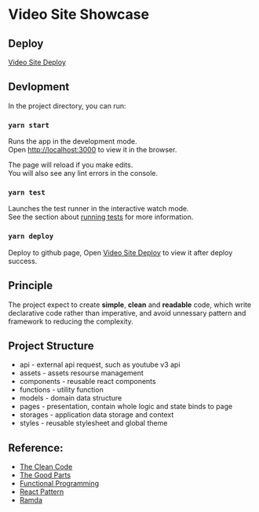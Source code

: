 # Video Site Showcase

## Deploy

[Video Site Deploy](https://kayacchang.github.io/video-site)

## Devlopment

In the project directory, you can run:

### `yarn start`

Runs the app in the development mode.<br />
Open [http://localhost:3000](http://localhost:3000) to view it in the browser.

The page will reload if you make edits.<br />
You will also see any lint errors in the console.

### `yarn test`

Launches the test runner in the interactive watch mode.<br />
See the section about [running tests](https://facebook.github.io/create-react-app/docs/running-tests) for more information.

### `yarn deploy`

Deploy to github page, 
Open [Video Site Deploy](https://kayacchang.github.io/video-site) to view it after deploy success.

## Principle

The project expect to create **simple**, **clean** and **readable** code,
which write declarative code rather than imperative,
and avoid unnessary pattern and framework to reducing the complexity.

## Project Structure

- api - external api request, such as youtube v3 api 
- assets - assets resourse management
- components - reusable react components
- functions - utility function
- models - domain data structure
- pages - presentation, contain whole logic and state binds to page
- storages - application data storage and context
- styles - reusable stylesheet and global theme
  
## Reference:
  - [The Clean Code](https://blog.cleancoder.com/)
  - [The Good Parts](https://www.crockford.com/javascript/)
  - [Functional Programming](https://ericelliottjs.com/)
  - [React Pattern](https://kentcdodds.com/blog)
  - [Ramda](https://ramdajs.com/)